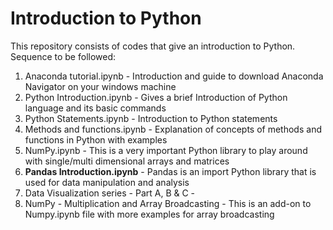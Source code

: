 # Introduction to Python
This repository consists of codes that give an introduction to Python. 
Sequence to be followed:
  1. Anaconda tutorial.ipynb - Introduction and guide to download Anaconda Navigator on your windows machine
  2. Python Introduction.ipynb - Gives a brief Introduction of Python language and its basic commands
  3. Python Statements.ipynb - Introduction to Python statements
  4. Methods and functions.ipynb - Explanation of concepts of methods and functions in Python with examples
  5. NumPy.ipynb - This is a very important Python library to play around with single/multi dimensional arrays and matrices
  6. <b>Pandas Introduction.ipynb</b> - Pandas is an import Python library that is used for data manipulation and analysis
  7. Data Visualization series - Part A, B & C -  
  8. NumPy - Multiplication and Array Broadcasting - This is an add-on to Numpy.ipynb file with more examples for array broadcasting
